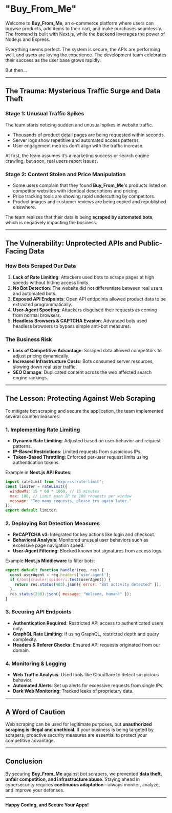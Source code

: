 # "Buy_From_Me"
Welcome to **Buy_From_Me**, an e-commerce platform where users can browse products, add items to their cart, and make purchases seamlessly. The frontend is built with Next.js, while the backend leverages the power of Node.js and Express.

Everything seems perfect. The system is secure, the APIs are performing well, and users are loving the experience. The development team celebrates their success as the user base grows rapidly.

But then...

---

## The Trauma: Mysterious Traffic Surge and Data Theft
### Stage 1: Unusual Traffic Spikes
The team starts noticing sudden and unusual spikes in website traffic. 
- Thousands of product detail pages are being requested within seconds.
- Server logs show repetitive and automated access patterns.
- User engagement metrics don’t align with the traffic increase.

At first, the team assumes it’s a marketing success or search engine crawling, but soon, real users report issues.

### Stage 2: Content Stolen and Price Manipulation
- Some users complain that they found **Buy_From_Me**'s products listed on competitor websites with identical descriptions and pricing.
- Price tracking tools are showing rapid undercutting by competitors.
- Product images and customer reviews are being copied and republished elsewhere.

The team realizes that their data is being **scraped by automated bots**, which is negatively impacting the business.

---

## The Vulnerability: Unprotected APIs and Public-Facing Data
### How Bots Scraped Our Data
1. **Lack of Rate Limiting**: Attackers used bots to scrape pages at high speeds without hitting access limits.
2. **No Bot Detection**: The website did not differentiate between real users and automated bots.
3. **Exposed API Endpoints**: Open API endpoints allowed product data to be extracted programmatically.
4. **User-Agent Spoofing**: Attackers disguised their requests as coming from normal browsers.
5. **Headless Browsers & CAPTCHA Evasion**: Advanced bots used headless browsers to bypass simple anti-bot measures.

### The Business Risk
- **Loss of Competitive Advantage**: Scraped data allowed competitors to adjust pricing dynamically.
- **Increased Infrastructure Costs**: Bots consumed server resources, slowing down real user traffic.
- **SEO Damage**: Duplicated content across the web affected search engine rankings.

---

## The Lesson: Protecting Against Web Scraping
To mitigate bot scraping and secure the application, the team implemented several countermeasures:

### 1. Implementing Rate Limiting
- **Dynamic Rate Limiting**: Adjusted based on user behavior and request patterns.
- **IP-Based Restrictions**: Limited requests from suspicious IPs.
- **Token-Based Throttling**: Enforced per-user request limits using authentication tokens.

Example in **Next.js API Routes**:
```javascript
import rateLimit from "express-rate-limit";
const limiter = rateLimit({
  windowMs: 15 * 60 * 1000, // 15 minutes
  max: 100, // Limit each IP to 100 requests per window
  message: "Too many requests, please try again later."
});
export default limiter;
```

### 2. Deploying Bot Detection Measures
- **ReCAPTCHA v3**: Integrated for key actions like login and checkout.
- **Behavioral Analysis**: Monitored unusual user behaviors such as excessive page navigation speed.
- **User-Agent Filtering**: Blocked known bot signatures from access logs.

Example **Next.js Middleware** to filter bots:
```javascript
export default function handler(req, res) {
  const userAgent = req.headers['user-agent'];
  if (/bot|crawler|spider/i.test(userAgent)) {
    return res.status(403).json({ error: "Bot activity detected" });
  }
  res.status(200).json({ message: "Welcome, human!" });
}
```

### 3. Securing API Endpoints
- **Authentication Required**: Restricted API access to authenticated users only.
- **GraphQL Rate Limiting**: If using GraphQL, restricted depth and query complexity.
- **Headers & Referer Checks**: Ensured API requests originated from our domain.

### 4. Monitoring & Logging
- **Web Traffic Analysis**: Used tools like Cloudflare to detect suspicious behavior.
- **Automated Alerts**: Set up alerts for excessive requests from single IPs.
- **Dark Web Monitoring**: Tracked leaks of proprietary data.

---

## A Word of Caution
Web scraping can be used for legitimate purposes, but **unauthorized scraping is illegal and unethical**. 
If your business is being targeted by scrapers, proactive security measures are essential to protect your competitive advantage.

---

## Conclusion
By securing **Buy_From_Me** against bot scrapers, we prevented **data theft, unfair competition, and infrastructure abuse**. 
Staying ahead in cybersecurity requires **continuous adaptation**—always monitor, analyze, and improve your defenses.

---

**Happy Coding, and Secure Your Apps!**

